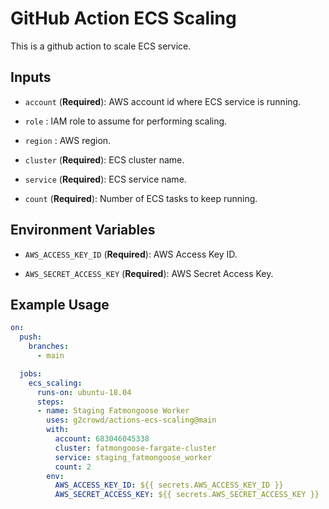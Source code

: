 # GitHub Action ECS Scaling #

This is a github action to scale ECS service.

## Inputs ##

* `account` (**Required**): AWS account id where ECS service is running.

* `role` : IAM role to assume for performing scaling.

* `region` : AWS region.

* `cluster` (**Required**): ECS cluster name.

* `service` (**Required**): ECS service name.

* `count` (**Required**): Number of ECS tasks to keep running.


## Environment Variables ##

* `AWS_ACCESS_KEY_ID` (**Required**): AWS Access Key ID.

* `AWS_SECRET_ACCESS_KEY` (**Required**): AWS Secret Access Key.


## Example Usage ##

```yaml
on:
  push:
    branches:
      - main

  jobs:
    ecs_scaling:
      runs-on: ubuntu-18.04
      steps:
      - name: Staging Fatmongoose Worker
        uses: g2crowd/actions-ecs-scaling@main
        with:
          account: 683046045338
          cluster: fatmongoose-fargate-cluster
          service: staging_fatmongoose_worker
          count: 2
        env:
          AWS_ACCESS_KEY_ID: ${{ secrets.AWS_ACCESS_KEY_ID }}
          AWS_SECRET_ACCESS_KEY: ${{ secrets.AWS_SECRET_ACCESS_KEY }}
```
